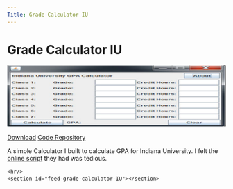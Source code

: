 ```yaml
---
Title: Grade Calculator IU
---
```


<div id="main">
  <div class="inner">
    <h1>Grade Calculator IU</h1>
    <span class="image main"><img src="./themes/phantom/images/projects/gradecalculatoriubanner.jpg" alt="" /></span>
    <p><a href="https://github.com/rmcminn/GradeCalculatorIU/releases/download/v1.0/GradeCalculatorIU.jar" class="button special icon fa-download">Download</a> <a href="https://github.com/rmcminn/GradeCalculatorIU" class="button special icon fa-github">Code Repository</a></p>
    <p>A simple Calculator I built to calculate GPA for Indiana University. I felt the <a href="http://registrar.indiana.edu/information/calculator.shtml">online script</a> they had was tedious.</p>

    <hr/>
    <section id="feed-grade-calculator-IU"></section>
  </div>
</div>
